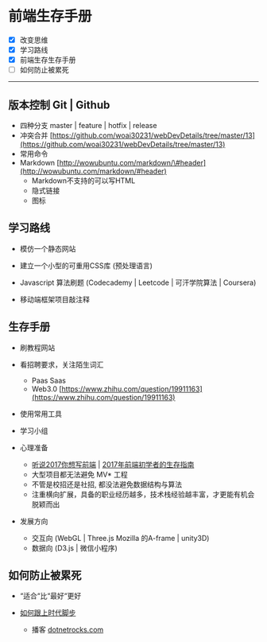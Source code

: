 # 前端生存手册

* [x] 改变思维
* [x] 学习路线
* [x] 前端生存生存手册
* [ ] 如何防止被累死

---

## 版本控制 Git \| Github

* 四种分支 master \| feature \| hotfix \| release
* 冲突合并  [https://github.com/woai30231/webDevDetails/tree/master/13](https://github.com/woai30231/webDevDetails/tree/master/13)
* 常用命令
* Markdown [http://wowubuntu.com/markdown/\#header](http://wowubuntu.com/markdown/#header)
  * Markdown不支持的可以写HTML 
  * 隐式链接
  * 图标

## 学习路线

* 模仿一个静态网站

* 建立一个小型的可重用CSS库 \(预处理语言\)

* Javascript 算法刷题 \(Codecademy \| Leetcode \| 可汗学院算法 \| Coursera\)

* 移动端框架项目敲注释

## 生存手册

* 刷教程网站

* 看招聘要求，关注陌生词汇

  * Paas Saas
  * Web3.0 [https://www.zhihu.com/question/19911163](https://www.zhihu.com/question/19911163)

* 使用常用工具

* 学习小组

* 心理准备

  * [听说2017你想写前端](http://mp.weixin.qq.com/s/8vz1aIeVpRHmU2E2-7zzsQ) \| [2017年前端初学者的生存指南](http://mp.weixin.qq.com/s/1sCU3WzRjiLcSPV0Soqi2A)
  * 大型项目都无法避免 MV\* 工程
  * 不管是校招还是社招, 都没法避免数据结构与算法
  * 注重横向扩展，具备的职业经历越多，技术栈经验越丰富，才更能有机会脱颖而出

* 发展方向

  * 交互向 \(WebGL \| Three.js Mozilla 的A-frame \| unity3D\)
  * 数据向 \(D3.js \| 微信小程序\)

## 如何防止被累死

* “适合“比“最好“更好

* [如何跟上时代脚步](https://juejin.im/post/58e59a0aa0bb9f006906aea1?utm_source=gold_browser_extension)

  * 播客 [dotnetrocks.com](https://www.dotnetrocks.com/)



